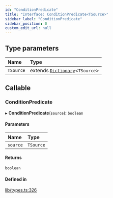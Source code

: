 ```yaml
---
id: "ConditionPredicate"
title: "Interface: ConditionPredicate<TSource>"
sidebar_label: "ConditionPredicate"
sidebar_position: 0
custom_edit_url: null
---
```


## Type parameters

| Name | Type |
| :------ | :------ |
| `TSource` | extends [`Dictionary`](../modules.md#dictionary)<`TSource`\> |

## Callable

### ConditionPredicate

▸ **ConditionPredicate**(`source`): `boolean`

#### Parameters

| Name | Type |
| :------ | :------ |
| `source` | `TSource` |

#### Returns

`boolean`

#### Defined in

[lib/types.ts:326](https://github.com/nartc/mapper/blob/e4b240d/packages/core/src/lib/types.ts#L326)
